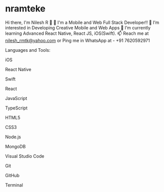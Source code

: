 # nramteke

Hi there, I'm Nilesh R 👋
👋 I'm a Mobile and Web Full Stack Developer!!
👀 I’m interested in Developing Creative Mobile and Web Apps
🌱 I’m currently learning Advanced React Native, React JS, iOS(Swift).
📫 Reach me at nilesh_rmtk@yahoo.com or Ping me in WhatsApp at - +91 7620592971

Languages and Tools:

iOS

React Native 

Swift

React

JavaScript

TypeScript

HTML5

CSS3

Node.js

MongoDB

Visual Studio Code

Git

GitHub

Terminal

